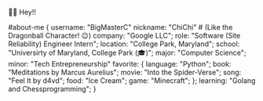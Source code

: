 👋😆 Hey!! 

#about-me {
  username: "BigMasterC"
  nickname: "ChiChi" # (Like the Dragonball Character! 😉)
  company: "Google LLC";
  role: "Software (Site Reliability) Engineer Intern";
  location: "College Park, Maryland";
  school: "Universirty of Maryland, College Park (🎓)";
  major: "Computer Science";
  minor: "Tech Entrepreneurship"
  favorite: {
    language: "Python";
    book: "Meditations by Marcus Aurelius";
    movie: "Into the Spider-Verse";
    song: "Feel It by d4vd";
    food: "Ice Cream";
    game: "Minecraft";
  };
  learning: "Golang and Chessprogramming";
}
